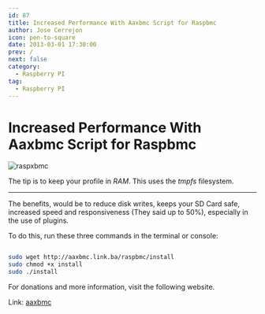 ```yaml
---
id: 87
title: Increased Performance With Aaxbmc Script for Raspbmc
author: Jose Cerrejon
icon: pen-to-square
date: 2013-03-01 17:30:00
prev: /
next: false
category:
  - Raspberry PI
tag:
  - Raspberry PI
---
```


# Increased Performance With Aaxbmc Script for Raspbmc

![raspxbmc](/images/raspxbmc.jpg)

The tip is to keep your profile in *RAM*. This uses the *tmpfs* filesystem.

- - -
The benefits, would be to reduce disk writes, keeps your SD Card safe, increased speed and responsiveness (They said up to 50%), especially in the use of plugins.

To do this, run these three commands in the terminal or console:

```bash

sudo wget http://aaxbmc.link.ba/raspbmc/install
sudo chmod +x install
sudo ./install

```

For donations and more information, visit the following website.

Link: [aaxbmc](http://aaxbmc.link.ba)
